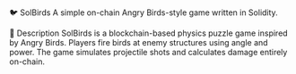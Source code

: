 🐦 SolBirds 
A simple on-chain Angry Birds-style game written in Solidity.  
 
🎯 Description 
SolBirds is a blockchain-based physics puzzle game inspired by Angry Birds. 
Players fire birds at enemy structures using angle and power. 
The game simulates projectile shots and calculates damage entirely on-chain.   
 
